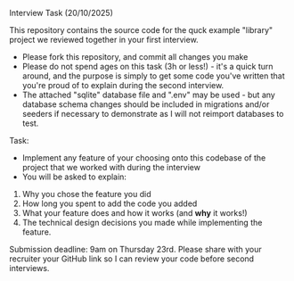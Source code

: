 Interview Task (20/10/2025)

This repository contains the source code for the quck example "library" project we reviewed together in your first interview. 

- Please fork this repository, and commit all changes you make
- Please do not spend ages on this task (3h or less!) - it's a quick turn around, and the purpose is simply to get some code you've written that you're proud of to explain during the second interview.
- The attached "sqlite" database file and ".env" may be used - but any database schema changes should be included in migrations and/or seeders if necessary to demonstrate as I will not reimport databases to test. 

Task:
- Implement any feature of your choosing onto this codebase of the project that we worked with during the interview
- You will be asked to explain:

1. Why you chose the feature you did 
2. How long you spent to add the code you added
3. What your feature does and how it works (and **why** it works!)
4. The technical design decisions you made while implementing the feature.

Submission deadline: 9am on Thursday 23rd. Please share with your recruiter your GitHub link so I can review your code before second interviews.
